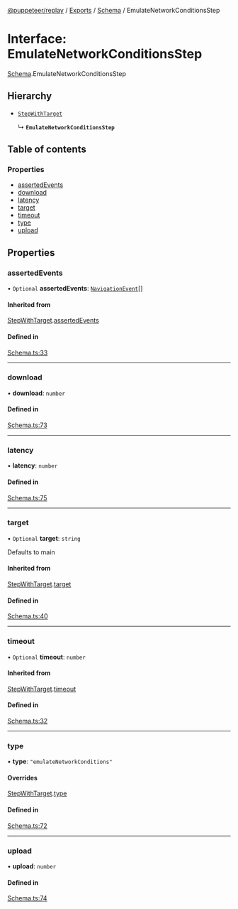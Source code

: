 [@puppeteer/replay](../README.md) / [Exports](../modules.md) / [Schema](../modules/Schema.md) / EmulateNetworkConditionsStep

# Interface: EmulateNetworkConditionsStep

[Schema](../modules/Schema.md).EmulateNetworkConditionsStep

## Hierarchy

- [`StepWithTarget`](Schema.StepWithTarget.md)

  ↳ **`EmulateNetworkConditionsStep`**

## Table of contents

### Properties

- [assertedEvents](Schema.EmulateNetworkConditionsStep.md#assertedevents)
- [download](Schema.EmulateNetworkConditionsStep.md#download)
- [latency](Schema.EmulateNetworkConditionsStep.md#latency)
- [target](Schema.EmulateNetworkConditionsStep.md#target)
- [timeout](Schema.EmulateNetworkConditionsStep.md#timeout)
- [type](Schema.EmulateNetworkConditionsStep.md#type)
- [upload](Schema.EmulateNetworkConditionsStep.md#upload)

## Properties

### assertedEvents

• `Optional` **assertedEvents**: [`NavigationEvent`](Schema.NavigationEvent.md)[]

#### Inherited from

[StepWithTarget](Schema.StepWithTarget.md).[assertedEvents](Schema.StepWithTarget.md#assertedevents)

#### Defined in

[Schema.ts:33](https://github.com/puppeteer/replay/blob/main/src/Schema.ts#L33)

___

### download

• **download**: `number`

#### Defined in

[Schema.ts:73](https://github.com/puppeteer/replay/blob/main/src/Schema.ts#L73)

___

### latency

• **latency**: `number`

#### Defined in

[Schema.ts:75](https://github.com/puppeteer/replay/blob/main/src/Schema.ts#L75)

___

### target

• `Optional` **target**: `string`

Defaults to main

#### Inherited from

[StepWithTarget](Schema.StepWithTarget.md).[target](Schema.StepWithTarget.md#target)

#### Defined in

[Schema.ts:40](https://github.com/puppeteer/replay/blob/main/src/Schema.ts#L40)

___

### timeout

• `Optional` **timeout**: `number`

#### Inherited from

[StepWithTarget](Schema.StepWithTarget.md).[timeout](Schema.StepWithTarget.md#timeout)

#### Defined in

[Schema.ts:32](https://github.com/puppeteer/replay/blob/main/src/Schema.ts#L32)

___

### type

• **type**: ``"emulateNetworkConditions"``

#### Overrides

[StepWithTarget](Schema.StepWithTarget.md).[type](Schema.StepWithTarget.md#type)

#### Defined in

[Schema.ts:72](https://github.com/puppeteer/replay/blob/main/src/Schema.ts#L72)

___

### upload

• **upload**: `number`

#### Defined in

[Schema.ts:74](https://github.com/puppeteer/replay/blob/main/src/Schema.ts#L74)

